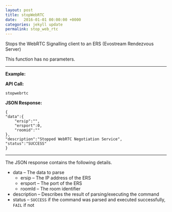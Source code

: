 ```yaml
---
layout: post
title: stopWebRTC
date:   2016-01-01 00:00:00 +0000
categories: jekyll update
permalink: stop_web_rtc
---
```


Stops the WebRTC Signalling client to an ERS (Evostream Rendezvous Server)

This function has no parameters.

------

**Example:**

**API Call:**

``` 
stopwebrtc
```

**JSON Response:**

``` 
{
"data":{
    "ersip":"",
    "ersport":0,
    "roomid":""
},
"description":"Stopped WebRTC Negotiation Service",
"status":"SUCCESS"
}
```

------

The JSON response contains the following details.

- data – The data to parse
  - ersip – The IP address of the ERS
  - ersport – The port of the ERS
  - roomId – The room identifier
- description – Describes the result of parsing/executing the command
- status – `SUCCESS` if the command was parsed and executed successfully, `FAIL` if not
